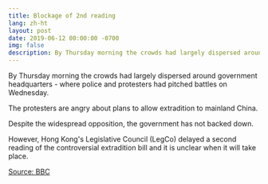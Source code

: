```yaml
---
title: Blockage of 2nd reading
lang: zh-ht
layout: post
date: 2019-06-12 00:00:00 -0700
img: false
description: By Thursday morning the crowds had largely dispersed around government headquarters - where police and protesters had pitched battles on Wednesday.
---
```


By Thursday morning the crowds had largely dispersed around government headquarters - where police and protesters had pitched battles on Wednesday.

The protesters are angry about plans to allow extradition to mainland China.

Despite the widespread opposition, the government has not backed down.

However, Hong Kong's Legislative Council (LegCo) delayed a second reading of the controversial extradition bill and it is unclear when it will take place.

[Source: BBC](https://www.bbc.com/news/world-asia-china-48618484)